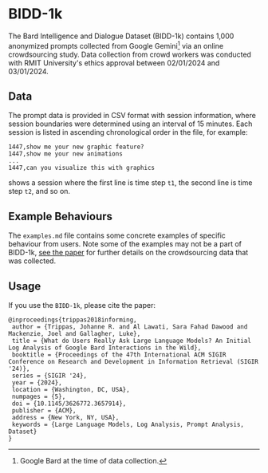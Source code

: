 # BIDD-1k

The Bard Intelligence and Dialogue Dataset (BIDD-1k) contains 1,000 anonymized prompts
collected from Google Gemini[^1] via an online crowdsourcing study.
Data collection from crowd workers was conducted with RMIT University's ethics approval between
02/01/2024 and 03/01/2024.

[^1]: Google Bard at the time of data collection.

## Data

The prompt data is provided in CSV format with session information, where session boundaries were
determined using an interval of 15 minutes. Each session is listed in ascending chronological order
in the file, for example:

```
1447,show me your new graphic feature?
1447,show me your new animations
...
1447,can you visualize this with graphics
```

shows a session where the first line is time step `t1`, the second line is time step `t2`, and so
on.

## Example Behaviours

The `examples.md` file contains some concrete examples of specific behaviour from users. Note some
of the examples may not be a part of BIDD-1k, [see the paper][jt] for further details on the
crowdsourcing data that was collected.

[jt]: https://www.johannetrippas.com/papers/trippas2024what.pdf

## Usage

If you use the `BIDD-1k`, please cite the paper:

```
@inproceedings{trippas2018informing,
 author = {Trippas, Johanne R. and Al Lawati, Sara Fahad Dawood and Mackenzie, Joel and Gallagher, Luke},
 title = {What do Users Really Ask Large Language Models? An Initial Log Analysis of Google Bard Interactions in the Wild},
 booktitle = {Proceedings of the 47th International ACM SIGIR Conference on Research and Development in Information Retrieval (SIGIR '24)},
 series = {SIGIR '24},
 year = {2024},
 location = {Washington, DC, USA},
 numpages = {5},
 doi = {10.1145/3626772.3657914},
 publisher = {ACM},
 address = {New York, NY, USA},
 keywords = {Large Language Models, Log Analysis, Prompt Analysis, Dataset}
}
```
